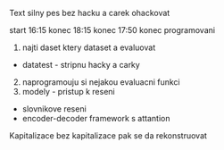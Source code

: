 Text
silny pes bez hacku a carek ohackovat

start 16:15
konec 18:15
konec 17:50 konec programovani

1. najti daset ktery dataset a evaluovat
  - datatest - stripnu hacky a carky
2. naprogramouju si nejakou evaluacni funkci
3. modely - pristup k reseni
  - slovnikove reseni
  - encoder-decoder framework s attantion

Kapitalizace bez kapitalizace pak se da rekonstruovat
